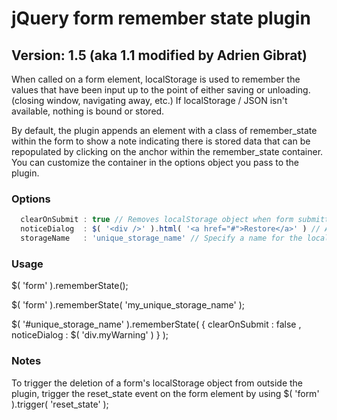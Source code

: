 # jQuery form remember state plugin

## Version: 1.5 (aka 1.1 modified by Adrien Gibrat)

When called on a form element, localStorage is used to remember the values that have been input up to the point of either saving or unloading. (closing window, navigating away, etc.)
If localStorage / JSON isn't available, nothing is bound or stored.

By default, the plugin appends an element with a class of remember_state within the form to show a note indicating there is stored data that can be repopulated by clicking on the anchor within the remember_state container. You can customize the container in the options object you pass to the plugin.

### Options
```javascript
  clearOnSubmit : true // Removes localStorage object when form submitted. Default is true
  noticeDialog  : $( '<div />' ).html( '<a href="#">Restore</a>' ) // An HTML element to represent the notice box prepended to the form. Must include an anchor for the user to choose to restore state. You can pass an element already in the DOM: $( 'div.myWarning' )
  storageName   : 'unique_storage_name' // Specify a name for the localStorage object. If none is supplied, the form's ID will be used or if no ID is available, the plugin will generate an hash build from form action attribute and it's index in the jQuery selection.
```
### Usage

  $( 'form' ).rememberState();

  $( 'form' ).rememberState( 'my_unique_storage_name' );

  $( '#unique_storage_name' ).rememberState( {
	  clearOnSubmit  : false
	  , noticeDialog : $( 'div.myWarning' )
  } );

### Notes

To trigger the deletion of a form's localStorage object from outside the plugin, trigger the reset_state event on the form element by using $( 'form' ).trigger( 'reset_state' );